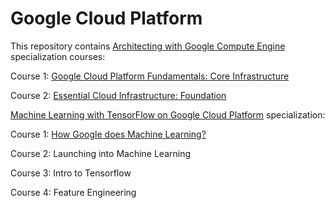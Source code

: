 # Google Cloud Platform

This repository contains [Architecting with Google Compute Engine](https://www.coursera.org/specializations/gcp-architecture) specialization courses:

Course 1: [Google Cloud Platform Fundamentals: Core Infrastructure](https://github.com/FazeelUsmani/Google-Cloud-Platform/tree/master/Week%201)

Course 2: [Essential Cloud Infrastructure: Foundation](https://github.com/FazeelUsmani/Google-Cloud-Platform/tree/master/2%20Essential%20Cloud%20Infrastructure:%20Foundation)


[Machine Learning with TensorFlow on Google Cloud Platform](https://www.coursera.org/specializations/machine-learning-tensorflow-gcp) specialization: 

Course 1: [How Google does Machine Learning?](https://github.com/FazeelUsmani/Google-Cloud-Platform/tree/master/%5BML-1%5D%20How%20Google%20Does%20Machine%20Learning)

Course 2: Launching into Machine Learning

Course 3: Intro to Tensorflow

Course 4: Feature Engineering
